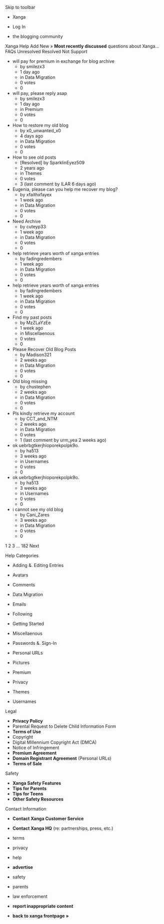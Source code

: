 Skip to toolbar

*   Xanga

*   Log In

*   the blogging community

Xanga Help Add New » **Most recently discussed** questions about Xanga… FAQs Unresolved Resolved Not Support

*   will pay for premium in exchange for blog archive
    *   by smilezx3
    *   1 day ago
    *   in Data Migration
    *   0 votes
    *   0
*   will pay, please reply asap
    *   by smilezx3
    *   1 day ago
    *   in Premium
    *   0 votes
    *   0
*   How to restore my old blog
    *   by x0\_unwanted\_x0
    *   4 days ago
    *   in Data Migration
    *   0 votes
    *   0
*   How to see old posts
    *   \[Resolved\] by SparklinEyez509
    *   2 years ago
    *   in Themes
    *   0 votes
    *   3 (last comment by ILAR 6 days ago)
*   Eugenia, please can you help me recover my blog?
    *   by xfaithxfayex
    *   1 week ago
    *   in Data Migration
    *   0 votes
    *   0
*   Need Archive
    *   by cuteyp33
    *   1 week ago
    *   in Data Migration
    *   0 votes
    *   0
*   help retrieve years worth of xanga entries
    *   by fadingredembers
    *   1 week ago
    *   in Data Migration
    *   0 votes
    *   0
*   help retrieve years worth of xanga entries
    *   by fadingredembers
    *   1 week ago
    *   in Data Migration
    *   0 votes
    *   0
*   Find my past posts
    *   by MzZLaYzEe
    *   1 week ago
    *   in Miscellaenous
    *   0 votes
    *   0
*   Please Recover Old Blog Posts
    *   by Madison321
    *   2 weeks ago
    *   in Data Migration
    *   0 votes
    *   0
*   Old blog missing
    *   by chustephen
    *   2 weeks ago
    *   in Data Migration
    *   0 votes
    *   0
*   Pls kindly retrieve my account
    *   by CCT\_and\_NTM
    *   2 weeks ago
    *   in Data Migration
    *   0 votes
    *   1 (last comment by urm\_yea 2 weeks ago)
*   ok uebrbgtkerjhioporekpolpk9o.
    *   by ha513
    *   3 weeks ago
    *   in Usernames
    *   0 votes
    *   0
*   ok uebrbgtkerjhioporekpolpk9o.
    *   by ha513
    *   3 weeks ago
    *   in Usernames
    *   0 votes
    *   0
*   i cannot see my old blog
    *   by Cani\_Zares
    *   3 weeks ago
    *   in Data Migration
    *   0 votes
    *   0

1 2 3 ... 182 Next

Help Categories

*   Adding &. Editing Entries
*   Avatars
*   Comments
*   Data Migration
*   Emails
*   Following
*   Getting Started
*   Miscellaenous

*   Passwords &. Sign-In
*   Personal URLs
*   Pictures
*   Premium
*   Privacy
*   Themes
*   Usernames

Legal

*   **Privacy Policy**
*   Parental Request to Delete Child Information Form
*   **Terms of Use**
*   Copyright
*   Digital Millennium Copyright Act (DMCA)
*   Notice of Infringement
*   **Premium Agreement**
*   **Domain Registrant Agreement** (Personal URLs)
*   **Terms of Sale**

Safety

*   **Xanga Safety Features**
*   **Tips for Parents**
*   **Tips for Teens**
*   **Other Safety Resources**

Contact Information

*   **Contact Xanga Customer Service**
*   **Contact Xanga HQ** (re: partnerships, press, etc.)

*   terms
*   privacy
*   help
*   **advertise**

*   safety
*   parents
*   law enforcement
*   **report inappropriate content**

*   **back to xanga frontpage »**